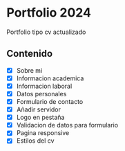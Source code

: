 # Portfolio 2024
Portfolio tipo cv actualizado
## Contenido
- [x] Sobre mi
- [x] Informacion academica
- [x] Informacion laboral
- [x] Datos personales
- [x] Formulario de contacto
- [x] Añadir servidor
- [x] Logo en pestaña
- [x] Validacion de datos para formulario
- [x] Pagina responsive
- [x] Estilos del cv